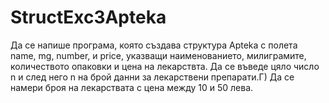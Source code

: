 # StructExc3Apteka
Да се напише програма, която създава структура Apteka с полета name, mg, number, и price, указващи наименованието, милиграмите, количеството опаковки и цена на лекарствта. Да се въведе цяло число n и след него n на брой данни за лекарствени препарати.Г) Да се намери броя на лекарствата с цена между 10 и 50 лева.
